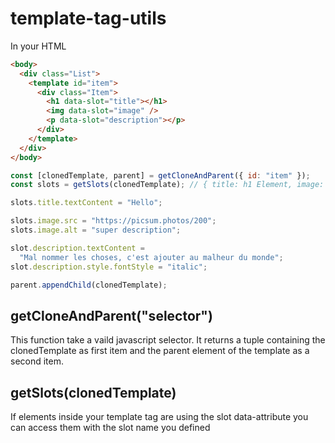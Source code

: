 # template-tag-utils

In your HTML

```html
<body>
  <div class="List">
    <template id="item">
      <div class="Item">
        <h1 data-slot="title"></h1>
        <img data-slot="image" />
        <p data-slot="description"></p>
      </div>
    </template>
  </div>
</body>
```

```js
const [clonedTemplate, parent] = getCloneAndParent({ id: "item" });
const slots = getSlots(clonedTemplate); // { title: h1 Element, image: img Element, description: p Element }

slots.title.textContent = "Hello";

slots.image.src = "https://picsum.photos/200";
slots.image.alt = "super description";

slot.description.textContent =
  "Mal nommer les choses, c'est ajouter au malheur du monde";
slot.description.style.fontStyle = "italic";

parent.appendChild(clonedTemplate);
```

## getCloneAndParent("selector")

This function take a vaild javascript selector. It returns a tuple containing the clonedTemplate as first item and the parent element of the template as a second item.

## getSlots(clonedTemplate)

If elements inside your template tag are using the slot data-attribute you can access them with the slot name you defined
